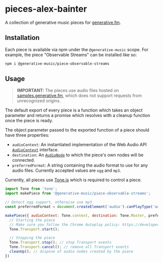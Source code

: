 # pieces-alex-bainter

A collection of generative music pieces for [generative.fm](https://generative.fm).

## Installation

Each piece is available via npm under the `@generative-music` scope.
For example, the piece "Observable Streams" can be installed like so:

```bash
npm i @generative-music/piece-observable-streams
```

## Usage

> **IMPORTANT:** The pieces use audio files hosted on [samples.generative.fm](https://samples.generative.fm), which does not support requests from unrecognized origins.

The default export of every piece is a function which takes an object parameter and returns a promise which resolves with a cleanup function once the piece is ready.

The object parameter passed to the exported function of a piece should have three properties:

* `audioContext`: An instantiated implementation of the Web Audio API [`AudioContext`](https://developer.mozilla.org/en-US/docs/Web/API/AudioContext) interface.
* `destination`: An [`AudioNode`](https://developer.mozilla.org/en-US/docs/Web/API/AudioNode) to which the piece's own nodes will be connected.
* `preferredFormat`: A string containing the audio format to use for any audio files. Currently accepted values are `ogg` and `mp3`.

Currently, all pieces use [Tone.js](https://tonejs.github.io/) which is required to control a piece.

```JavaScript
import Tone from 'tone';
import makePiece from '@generative-music/piece-observable-streams';

// Detect ogg support, otherwise use mp3
const preferredFormat = document.createElement('audio').canPlayType('audio/ogg') !== '' ? 'ogg' : 'mp3';

makePiece({ audioContext: Tone.context, destination: Tone.Master, preferredFormat }).then(cleanUp => {
  // Starting the piece
  // Make sure you follow the Chrome Autoplay policy: https://developers.google.com/web/updates/2017/09/autoplay-policy-changes#webaudio
  Tone.Transport.start();

  // Stopping the piece
  Tone.Transport.stop(); // stop Transport events
  Tone.Transport.cancel(); // remove all Transport events
  cleanUp(); // dispose of audio nodes created by the piece
})
```
